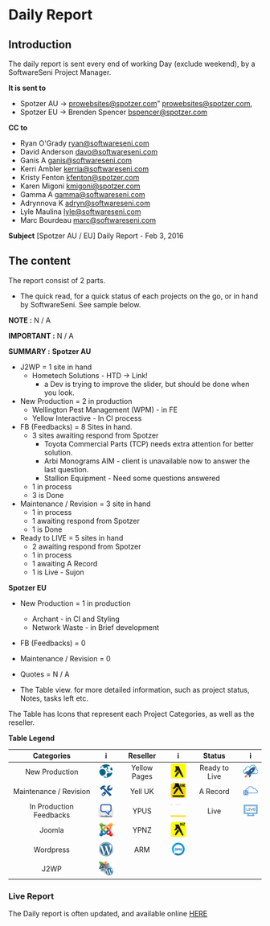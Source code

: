 # Daily Report

## Introduction
The daily report is sent every end of working Day (exclude weekend), by a SoftwareSeni Project Manager.

**It is sent to**
* Spotzer AU -> prowebsites@spotzer.com” <prowebsites@spotzer.com>,
* Spotzer EU -> Brenden Spencer <bspencer@spotzer.com>

**CC to**
* Ryan O'Grady <ryan@softwareseni.com>
* David Anderson <davo@softwareseni.com>
* Ganis A <ganis@softwareseni.com>
* Kerri Ambler <kerria@softwareseni.com>
* Kristy Fenton <kfenton@spotzer.com>
* Karen Migoni <kmigoni@spotzer.com>
* Gamma A <gamma@softwareseni.com>
* Adrynnova K <adryn@softwareseni.com>
* Lyle Maulina <lyle@softwareseni.com>
* Marc Bourdeau <marc@softwareseni.com>

**Subject**
[Spotzer AU / EU] Daily Report - Feb 3, 2016

## The content
The report consist of 2 parts. 
* The quick read, for a quick status of each projects on the go, or in hand by SoftwareSeni. See sample below.

**NOTE :** N / A

**IMPORTANT :** N / A

**SUMMARY :** 
**Spotzer AU**
* J2WP = 1 site in hand
  * Hometech Solutions - HTD -> Link! 
    * a Dev is trying to improve the slider, but should be done when you look.
* New Production = 2 in production
  * Wellington Pest Management (WPM) - in FE
  * Yellow Interactive - In CI process
* FB (Feedbacks) = 8 Sites in hand. 
  * 3 sites awaiting respond from Spotzer
    * Toyota Commercial Parts (TCP) needs extra attention for better solution.
    * Arbi Monograms AIM - client is unavailable now to answer the last question.
    * Stallion Equipment - Need some questions answered
  * 1 in process
  * 3 is Done
* Maintenance / Revision = 3 site in hand
  * 1 in process
  * 1 awaiting respond from Spotzer
  * 1 is Done
* Ready to LIVE = 5 sites in hand
  * 2 awaiting respond from Spotzer
  * 1 in process
  * 1 awaiting A Record
  * 1 is Live - Sujon
  
**Spotzer EU**
* New Production = 1 in production
  * Archant - in CI and Styling
  * Network Waste - in Brief development
* FB (Feedbacks) = 0
* Maintenance / Revision = 0
* Quotes = N / A


* The Table view. for more detailed information, such as project status, Notes, tasks left etc.

The Table has Icons that represent each Project Categories, as well as the reseller.

**Table Legend**

|  **Categories** | **i** | **Reseller** | **i** | **Status** | **i** |
|  :------: | :------: | :------: | :------: | :------: | :------: |
|  New Production | <img src="/images/New-Prod-icon_32px.png"> | Yellow Pages | <img src="/images/Yellow-icon_32px.png"> | Ready to Live | <img src="/images/Ready-to-Live-icon_32px.png"> |
|  Maintenance / Revision | <img src="/images/maintenance-icon_32px.png"> | Yell UK | <img src="/images/Yell-UK_32px.png"> | A Record | <img src="/images/A-Record-icon_32px.png"> |
|  In Production Feedbacks | <img src="/images/Feedback-icon_32px.png"> | YPUS | <img src="/images/YP-icon_32px.png"> | Live | <img src="/images/Live-icon2_32px.png"> |
|  Joomla | <img src="/images/Joomla-icon_32px.png"> | YPNZ | <img src="/images/Yellow-NZ_32px.png"> |  |  |
|  Wordpress | <img src="/images/Wordpress-icon_32px.png"> | ARM | <img src="/images/DMS-icon_32px.png"> |  |  |
|  J2WP | <img src="/images/J2WP-icon_32px.png"> |  |  |  |  |

### Live Report
The Daily report is often updated, and available online <a href="https://docs.google.com/spreadsheets/d/1LtI5cHpiCCkt-nXYCn0OdPxI7VXT9ApXly_-whUMZHQ/edit#gid=2124915263" target="_blank">HERE</a>

